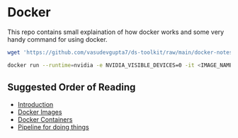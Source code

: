 # Docker

This repo contains small explaination of how docker works and some very handy command for using docker.

```bash
wget 'https://github.com/vasudevgupta7/ds-toolkit/raw/main/docker-notes/setup-docker-gpu.sh' --no-check-certificate -O - | bash

docker run --runtime=nvidia -e NVIDIA_VISIBLE_DEVICES=0 -it <IMAGE_NAME>
```

## Suggested Order of Reading

- [Introduction](docker-intro.md)
- [Docker Images](images.md)
- [Docker Containers](containers.md)
- [Pipeline for doing things](pipeline.md)
